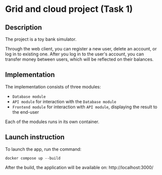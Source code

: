 # Grid and cloud project (Task 1)

## Description 

The project is a toy bank simulator. 

Through the web client, you can register a new user, delete an account, or log in to existing one. After you log in to the user's account, you can transfer money between users, which will be reflected on their balances.

## Implementation

The implementation consists of three modules:
- `Database module`
- `API module` for interaction with the `Database module`
- `Frontend module` for interaction with `API module`, displaying the result to the end-user 

Each of the modules runs in its own container.

## Launch instruction

To launch the app, run the command: 

    docker compose up --build

After the build, the application will be available on: http://localhost:3000/


